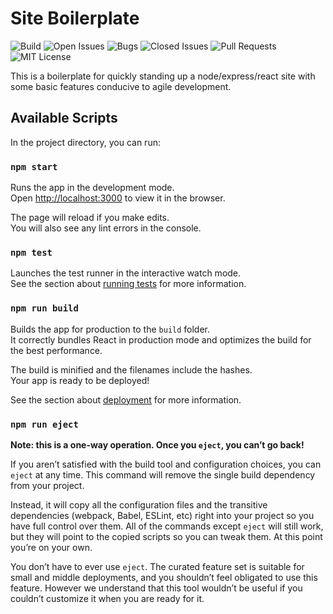 # Site Boilerplate

![Build](https://img.shields.io/github/workflow/status/thirionlogan/site-boilerplate/CI)
![Open Issues](https://img.shields.io/github/issues/thirionlogan/site-boilerplate)
![Bugs](https://img.shields.io/github/issues/thirionlogan/site-boilerplate/bug)
![Closed Issues](https://img.shields.io/github/issues-closed/thirionlogan/site-boilerplate)
![Pull Requests](https://img.shields.io/github/issues-pr/thirionlogan/site-boilerplate)
![MIT License](https://img.shields.io/github/license/thirionlogan/site-boilerplate)

This is a boilerplate for quickly standing up a node/express/react site with some basic features conducive to agile development.

## Available Scripts

In the project directory, you can run:

### `npm start`

Runs the app in the development mode.\
Open [http://localhost:3000](http://localhost:3000) to view it in the browser.

The page will reload if you make edits.\
You will also see any lint errors in the console.

### `npm test`

Launches the test runner in the interactive watch mode.\
See the section about [running tests](https://facebook.github.io/create-react-app/docs/running-tests) for more information.

### `npm run build`

Builds the app for production to the `build` folder.\
It correctly bundles React in production mode and optimizes the build for the best performance.

The build is minified and the filenames include the hashes.\
Your app is ready to be deployed!

See the section about [deployment](https://facebook.github.io/create-react-app/docs/deployment) for more information.

### `npm run eject`

**Note: this is a one-way operation. Once you `eject`, you can’t go back!**

If you aren’t satisfied with the build tool and configuration choices, you can `eject` at any time. This command will remove the single build dependency from your project.

Instead, it will copy all the configuration files and the transitive dependencies (webpack, Babel, ESLint, etc) right into your project so you have full control over them. All of the commands except `eject` will still work, but they will point to the copied scripts so you can tweak them. At this point you’re on your own.

You don’t have to ever use `eject`. The curated feature set is suitable for small and middle deployments, and you shouldn’t feel obligated to use this feature. However we understand that this tool wouldn’t be useful if you couldn’t customize it when you are ready for it.
